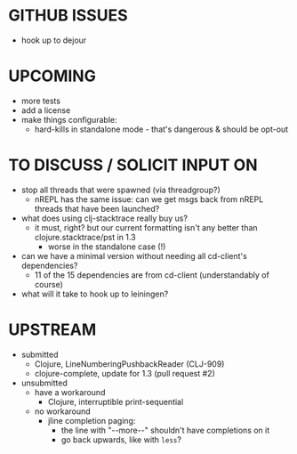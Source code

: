 # GITHUB ISSUES
- hook up to dejour

# UPCOMING
- more tests
- add a license
- make things configurable:
  - hard-kills in standalone mode - that's dangerous & should be opt-out

# TO DISCUSS / SOLICIT INPUT ON
- stop all threads that were spawned (via threadgroup?)
  - nREPL has the same issue: can we get msgs back from nREPL threads that have been launched?
- what does using clj-stacktrace really buy us?
  - it must, right? but our current formatting isn't any better than clojure.stacktrace/pst in 1.3
    - worse in the standalone case (!)
- can we have a minimal version without needing all cd-client's dependencies?
  - 11 of the 15 dependencies are from cd-client (understandably of course)
- what will it take to hook up to leiningen?

# UPSTREAM
- submitted
  - Clojure, LineNumberingPushbackReader (CLJ-909)
  - clojure-complete, update for 1.3 (pull request #2)
- unsubmitted
  - have a workaround
    - Clojure, interruptible print-sequential
  - no workaround
    - jline completion paging:
      - the line with "--more--" shouldn't have completions on it
      - go back upwards, like with `less`?



